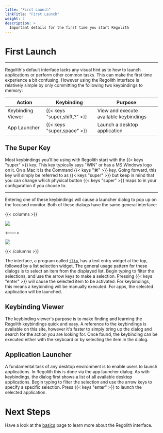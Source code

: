 ```yaml
---
title: "First Launch"
linkTitle: "First Launch"
weight: 2
description: >
  Important details for the first time you start Regolith
---
```


# First Launch

---

Regolith's default interface lacks any visual hint as to how to launch applications or perform other common tasks. This can make the first time experience a bit confusing. However using the Regolith interface is relatively simple by only committing the following two keybindings to memory:

| Action | Keybinding | Purpose |
|--------|------------|---------|
|Keybinding Viewer | {{< keys "super,shift,?" >}} | View and execute available keybindings |
|App Launcher | {{< keys "super,space" >}} | Launch a desktop application |

## The Super Key

Most keybindings you'll be using with Regolith start with the {{< keys "super" >}} key. This key typically says "WIN" or has a MS Windows logo on it. On a Mac it is the Command {{< keys "⌘" >}} key. Going forward, this key will simply be referred to as {{< keys "super" >}} but keep in mind that you can change which physical button {{< keys "super" >}} maps to in your configuration if you choose to.

---

Entering one of these keybindings will cause a launcher dialog to pop up on the focused monitor. Both of these dialogs have the same general interface:

{{< columns >}}

![](/regolith-ilia-keybinding-window.png)

<--->

![](/regolith-ilia-apps-window.png)

{{< /columns >}}

The interface, a program called [`ilia`](https://github.com/regolith-linux/ilia), has a text entry widget at the top, followed by a list selection widget.  The general usage pattern for these dialogs is to select an item from the displayed list.  Begin typing to filter the selections, and use the arrow keys to make a selection.  Pressing {{< keys "enter" >}} will cause the selected item to be activated.  For keybindings, this means a keybinding will be manually executed.  For apps, the selected application will be launched.

## Keybinding Viewer

The keybinding viewer's purpose is to make finding and learning the Regolith keybindings quick and easy.  A reference to the keybindings is available on this site, however it's faster to simply bring up the dialog and search for the action you are looking for.  Once found,
the keybinding can be executed either with the keyboard or by selecting the item in the dialog.

## Application Launcher

A fundamental task of any desktop environment is to enable users to launch applications.  In Regolith this is done via the app launcher dialog.  As with keybindings, the dialog first shows a list of all available desktop applications.  Begin typing to filter the selection and use the arrow keys to specify a specific selection.  Press {{< keys "enter" >}} to launch the selected application.

# Next Steps

Have a look at the [basics](../basics) page to learn more about the Regolith interface.
